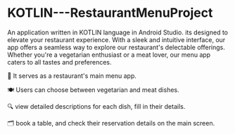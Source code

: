 # KOTLIN---RestaurantMenuProject
An application written in KOTLIN language in Android Studio.
its designed to elevate your restaurant experience. 
With a sleek and intuitive interface, our app offers a seamless way to explore our restaurant's delectable offerings. 
Whether you're a vegetarian enthusiast or a meat lover, our menu app caters to all tastes and preferences.

📝 It serves as a restaurant's main menu app. 

🍽️ Users can choose between vegetarian and meat dishes. 

🔍 view detailed descriptions for each dish, fill in their details. 

🗂️ book a table, and check their reservation details on the main screen.

